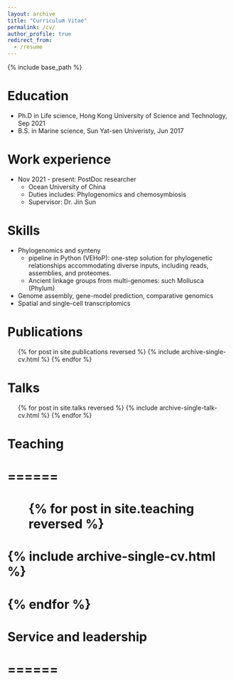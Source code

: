```yaml
---
layout: archive
title: "Curriculum Vitae"
permalink: /cv/
author_profile: true
redirect_from:
  - /resume
---
```


{% include base_path %}

Education
======
* Ph.D in Life science, Hong Kong University of Science and Technology, Sep 2021
* B.S. in Marine science, Sun Yat-sen Univeristy, Jun 2017

Work experience
======
* Nov 2021 - present: PostDoc researcher
  * Ocean University of China
  * Duties includes: Phylogenomics and chemosymbiosis
  * Supervisor: Dr. Jin Sun

  
Skills
======
* Phylogenomics and synteny
  * pipeline in Python (VEHoP): one-step solution for phylogenetic relationships accommodating diverse inputs, including reads, assemblies, and proteomes.
  * Ancient linkage groups from multi-genomes: such Mollusca (Phylum)
* Genome assembly, gene-model prediction, comparative genomics
* Spatial and single-cell transcriptomics
 
Publications
======
  <ul>{% for post in site.publications reversed %}
    {% include archive-single-cv.html %}
  {% endfor %}</ul>
  
Talks
======
  <ul>{% for post in site.talks reversed %}
    {% include archive-single-talk-cv.html  %}
  {% endfor %}</ul>
  
# Teaching
# ======
#  <ul>{% for post in site.teaching reversed %}
#    {% include archive-single-cv.html %}
#  {% endfor %}</ul>
  
# Service and leadership
# ======

